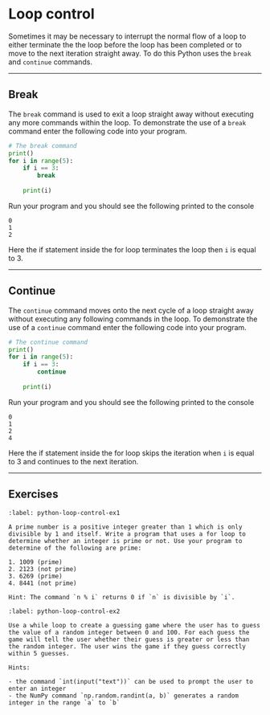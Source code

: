 # Loop control

Sometimes it may be necessary to interrupt the normal flow of a loop to either terminate the the loop before the loop has been completed or to move to the next iteration straight away. To do this Python uses the `break` and `continue` commands.

---

## Break

The `break` command is used to exit a loop straight away without executing any more commands within the loop. To demonstrate the use of a `break` command enter the following code into your program.

```python
# The break command
print()
for i in range(5):
    if i == 3:
        break
    
    print(i)
```

Run your program and you should see the following printed to the console

```text
0
1
2
```

Here the if statement inside the for loop terminates the loop then `i` is equal to 3.

---

## Continue

The `continue` command moves onto the next cycle of a loop straight away without executing any following commands in the loop. To demonstrate the use of a `continue` command enter the following code into your program.

```python
# The continue command
print()
for i in range(5):
    if i == 3:
        continue
    
    print(i)
```

Run your program and you should see the following printed to the console

```text
0
1
2
4
```

Here the if statement inside the for loop skips the iteration when `i` is equal to 3 and continues to the next iteration.

---

## Exercises

```{exercise}
:label: python-loop-control-ex1

A prime number is a positive integer greater than 1 which is only divisible by 1 and itself. Write a program that uses a for loop to determine whether an integer is prime or not. Use your program to determine of the following are prime:

1. 1009 (prime)
2. 2123 (not prime)
3. 6269 (prime)
4. 8441 (not prime)

Hint: The command `n % i` returns 0 if `n` is divisible by `i`.
```

```{exercise}
:label: python-loop-control-ex2

Use a while loop to create a guessing game where the user has to guess the value of a random integer between 0 and 100. For each guess the game will tell the user whether their guess is greater or less than the random integer. The user wins the game if they guess correctly within 5 guesses. 

Hints:

- the command `int(input("text"))` can be used to prompt the user to enter an integer
- the NumPy command `np.random.randint(a, b)` generates a random integer in the range `a` to `b`
```
